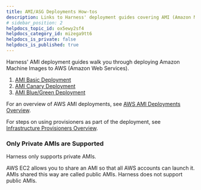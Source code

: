 ```yaml
---
title: AMI/ASG Deployments How-tos
description: Links to Harness' deployment guides covering AMI (Amazon Machine Image) Basic, Canary, and Blue/Green deployments.
# sidebar_position: 2
helpdocs_topic_id: ox5ewy2sf4
helpdocs_category_id: mizega9tt6
helpdocs_is_private: false
helpdocs_is_published: true
---
```


Harness' AMI deployment guides walk you through deploying Amazon Machine Images to AWS (Amazon Web Services). 

1. [AMI Basic Deployment](/article/rd6ghl00va-ami-deployment)
2. [AMI Canary Deployment](/article/agv5t7d156-ami-canary)
3. [AMI Blue/Green Deployment](/article/vw71c7rxhp-ami-blue-green)

For an overview of AWS AMI deployments, see [AWS AMI Deployments Overview](/article/aedsdsw9cm-aws-ami-deployments-overview).

For steps on using provisioners as part of the deployment, see [Infrastructure Provisioners Overview](/article/o22jx8amxb-add-an-infra-provisioner).

### Only Private AMIs are Supported

Harness only supports private AMIs.

AWS EC2 allows you to share an AMI so that all AWS accounts can launch it. AMIs shared this way are called public AMIs. Harness does not support public AMIs.

